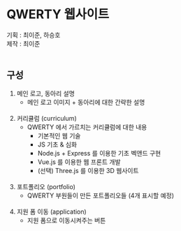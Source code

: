 QWERTY 웹사이트
======
기획 : 최이준, 하승호<br>
제작 : 최이준
<br><br>

구성
------
1. 메인 로고, 동아리 설명
    + 메인 로고 이미지 + 동아리에 대한 간략한 설명<br><br>
2. 커리큘럼 (curriculum)
    + QWERTY 에서 가르치는 커리큘럼에 대한 내용
        - 기본적인 웹 기술
        - JS 기초 & 심화
        - Node.js + Express 를 이용한 기초 벡앤드 구현
        - Vue.js 를 이용한 웹 프론트 개발
        - (선택) Three.js 를 이용한 3D 웹사이트<br><br>
3. 포트폴리오 (portfolio)
    + QWERTY 부원들이 만든 포트폴리오들 (4개 표시할 예정)<br><br>
4. 지원 폼 이동 (application)
    + 지원 폼으로 이동시켜주는 버튼<br><br>